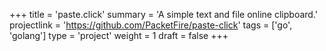 +++
title = 'paste.click'
summary = 'A simple text and file online clipboard.'
projectlink = 'https://github.com/PacketFire/paste-click'
tags = ['go', 'golang']
type = 'project'
weight = 1
draft = false
+++
